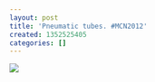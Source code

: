 ```yaml
---
layout: post
title: 'Pneumatic tubes. #MCN2012'
created: 1352525405
categories: []
---
```

<img src="http://25.media.tumblr.com/tumblr_md9ba5JNm41rsr8w3o1_500.jpg"/><br/><br/>
